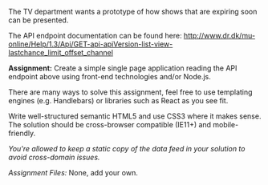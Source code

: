 The TV department wants a prototype of how shows that are expiring soon can be presented.

The API endpoint documentation can be found here:
	http://www.dr.dk/mu-online/Help/1.3/Api/GET-api-apiVersion-list-view-lastchance_limit_offset_channel

**Assignment:** Create a simple single page application reading the API endpoint above using front-end technologies and/or Node.js.

There are many ways to solve this assignment, feel free to use templating engines (e.g. Handlebars) or libraries such as React as you see fit.

Write well-structured semantic HTML5 and use CSS3 where it makes sense. The solution should be cross-browser compatible (IE11+) and mobile-friendly.

*You're allowed to keep a static copy of the data feed in your solution to avoid cross-domain issues.*

*Assignment Files:* None, add your own.